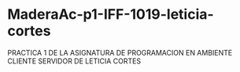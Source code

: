 # MaderaAc-p1-IFF-1019-leticia-cortes
PRACTICA 1 DE LA ASIGNATURA DE PROGRAMACION EN AMBIENTE CLIENTE SERVIDOR DE LETICIA CORTES
